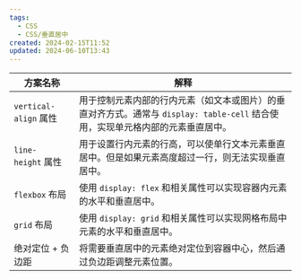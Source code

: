 ```yaml
---
tags:
  - CSS
  - CSS/垂直居中
created: 2024-02-15T11:52
updated: 2024-06-10T13:43
---
```


|方案名称|解释|
|---|---|
|`vertical-align` 属性|用于控制元素内部的行内元素（如文本或图片）的垂直对齐方式。通常与 `display: table-cell` 结合使用，实现单元格内部的元素垂直居中。|
|`line-height` 属性|用于设置行内元素的行高，可以使单行文本元素垂直居中。但是如果元素高度超过一行，则无法实现垂直居中。|
|`flexbox` 布局|使用 `display: flex` 和相关属性可以实现容器内元素的水平和垂直居中。|
|`grid` 布局|使用 `display: grid` 和相关属性可以实现网格布局中元素的水平和垂直居中。|
|绝对定位 + 负边距|将需要垂直居中的元素绝对定位到容器中心，然后通过负边距调整元素位置。|
